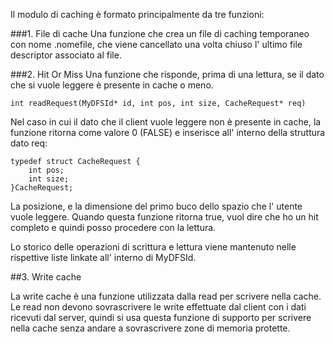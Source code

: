 Il modulo di caching è formato principalmente da tre funzioni:

###1. File di cache
Una funzione che crea un file di caching temporaneo con nome .nomefile, che viene cancellato una volta chiuso l' ultimo file descriptor associato al file.

###2. Hit Or Miss
 Una funzione che risponde, prima di una lettura, se il dato che si vuole leggere è presente in cache o meno.
	
	int readRequest(MyDFSId* id, int pos, int size, CacheRequest* req)

Nel caso in cui il dato che il client vuole leggere non è presente in cache, la funzione ritorna come valore 0 (FALSE) e inserisce all' interno della struttura dato req:

	typedef struct CacheRequest {
		int pos;
		int size;
	}CacheRequest;
La posizione, e la dimensione del primo buco dello spazio che l' utente vuole leggere.
Quando questa funzione ritorna true, vuol dire che ho un hit completo e quindi posso procedere con la lettura.

Lo storico delle operazioni di scrittura e lettura viene mantenuto nelle rispettive liste linkate all' interno di MyDFSId.


##3. Write cache

La write cache è una funzione utilizzata dalla read per scrivere nella cache. Le read
non devono sovrascrivere le write effettuate dal client con i dati ricevuti dal server, quindi si usa questa funzione di supporto per
scrivere nella cache senza andare a sovrascrivere zone di memoria protette.

